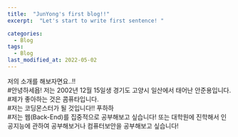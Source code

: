 ```yaml
---
title:  "JunYong's first blog!!"
excerpt:  "Let's start to write first sentence! "

categories:
  - Blog
tags:
  - Blog
last_modified_at: 2022-05-02
---
```


  저의 소개를 해보자면요..!!  
#안녕하세욥! 저는 2002년 12월 15일생 경기도 고양시 일산에서 태어난 안준용입니다.     
#제가 좋아하는 것은 콤퓨타입니다.      
#저는 코딩몬스터가 될 것입니다!! 푸하하   
#저는 웹(Back-End)를 집중적으로 공부해보고 싶습니다!
또는 대학원에 진학해서 인공지능에 관하여 공부해보거나 컴퓨터보안을 공부해보고 싶습니다! 
